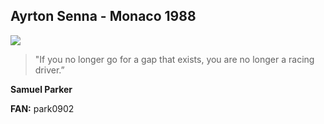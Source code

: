 ## Ayrton Senna - Monaco 1988
![](https://cdn-1.latimages.com/images/mgl/zxE0BL/s4/1017662897-SCH-19880515-RS+1988+Monaco+GP+12.jpg)
>"If you no longer go for a gap that exists, you are no longer a racing driver.”

**Samuel Parker**

**FAN:** park0902